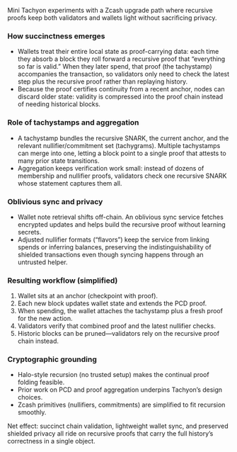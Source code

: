 Mini Tachyon experiments with a Zcash upgrade path where recursive proofs keep both validators and wallets light without sacrificing privacy.

### How succinctness emerges
- Wallets treat their entire local state as proof-carrying data: each time they absorb a block they roll forward a recursive proof that “everything so far is valid.” When they later spend, that proof (the tachystamp) accompanies the transaction, so validators only need to check the latest step plus the recursive proof rather than replaying history.  
- Because the proof certifies continuity from a recent anchor, nodes can discard older state: validity is compressed into the proof chain instead of needing historical blocks.

### Role of tachystamps and aggregation
- A tachystamp bundles the recursive SNARK, the current anchor, and the relevant nullifier/commitment set (tachygrams). Multiple tachystamps can merge into one, letting a block point to a single proof that attests to many prior state transitions.  
- Aggregation keeps verification work small: instead of dozens of membership and nullifier proofs, validators check one recursive SNARK whose statement captures them all.

### Oblivious sync and privacy
- Wallet note retrieval shifts off-chain. An oblivious sync service fetches encrypted updates and helps build the recursive proof without learning secrets.  
- Adjusted nullifier formats (“flavors”) keep the service from linking spends or inferring balances, preserving the indistinguishability of shielded transactions even though syncing happens through an untrusted helper.

### Resulting workflow (simplified)
1. Wallet sits at an anchor (checkpoint with proof).  
2. Each new block updates wallet state and extends the PCD proof.  
3. When spending, the wallet attaches the tachystamp plus a fresh proof for the new action.  
4. Validators verify that combined proof and the latest nullifier checks.  
5. Historic blocks can be pruned—validators rely on the recursive proof chain instead.

### Cryptographic grounding
- Halo-style recursion (no trusted setup) makes the continual proof folding feasible.  
- Prior work on PCD and proof aggregation underpins Tachyon’s design choices.  
- Zcash primitives (nullifiers, commitments) are simplified to fit recursion smoothly.

Net effect: succinct chain validation, lightweight wallet sync, and preserved shielded privacy all ride on recursive proofs that carry the full history’s correctness in a single object.